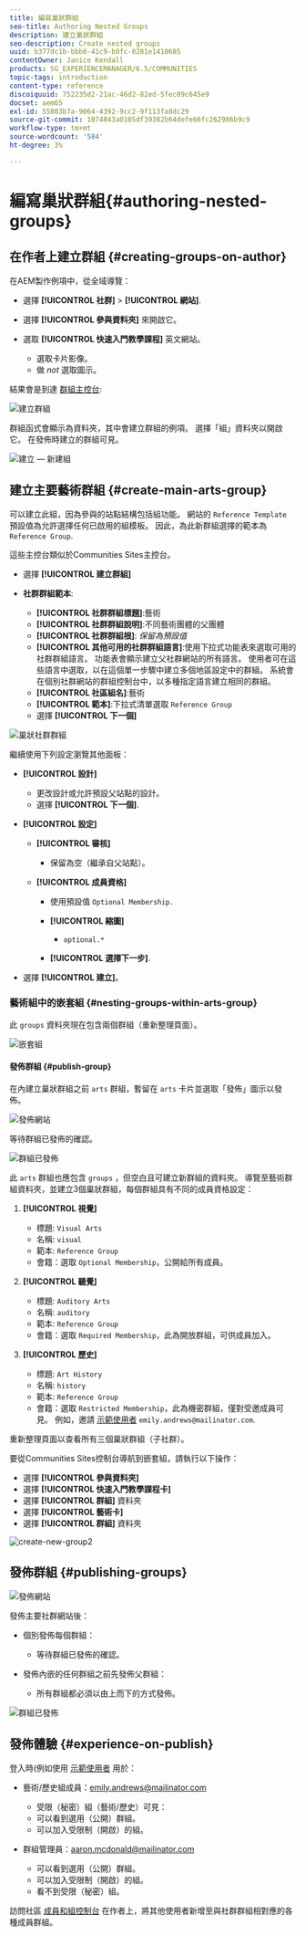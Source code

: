 ```yaml
---
title: 編寫巢狀群組
seo-title: Authoring Nested Groups
description: 建立巢狀群組
seo-description: Create nested groups
uuid: b377dc1b-bbb6-41c9-b0fc-8281e1410685
contentOwner: Janice Kendall
products: SG_EXPERIENCEMANAGER/6.5/COMMUNITIES
topic-tags: introduction
content-type: reference
discoiquuid: 752235d2-21ac-46d2-82ed-5fec09c645e9
docset: aem65
exl-id: 55803b7a-9064-4392-9cc2-9f113fa8dc29
source-git-commit: 1074843a0105df39382b64defe66fc262986b9c9
workflow-type: tm+mt
source-wordcount: '584'
ht-degree: 3%

---
```


# 編寫巢狀群組{#authoring-nested-groups}

## 在作者上建立群組 {#creating-groups-on-author}

在AEM製作例項中，從全域導覽：

* 選擇 **[!UICONTROL 社群]** > **[!UICONTROL 網站]**.
* 選擇 **[!UICONTROL 參與資料夾]** 來開啟它。
* 選取 **[!UICONTROL 快速入門教學課程]** 英文網站。

   * 選取卡片影像。
   * 做 *not* 選取圖示。

結果會是到達 [群組主控台](/help/communities/groups.md):

![建立群組](assets/create-group.png)

群組函式會顯示為資料夾，其中會建立群組的例項。 選擇「組」資料夾以開啟它。 在發佈時建立的群組可見。

![建立 — 新建組](assets/create-new-group.png)

## 建立主要藝術群組 {#create-main-arts-group}

可以建立此組，因為參與的站點結構包括組功能。 網站的 `Reference Template` 預設值為允許選擇任何已啟用的組模板。 因此，為此新群組選擇的範本為 `Reference Group`.

這些主控台類似於Communities Sites主控台。

* 選擇 **[!UICONTROL 建立群組]**

* **社群群組範本**:

   * **[!UICONTROL 社群群組標題]**:藝術
   * **[!UICONTROL 社群群組說明]**:不同藝術團體的父團體
   * **[!UICONTROL 社群群組根]**: *保留為預設值*
   * **[!UICONTROL 其他可用的社群群組語言]**:使用下拉式功能表來選取可用的社群群組語言。 功能表會顯示建立父社群網站的所有語言。 使用者可在這些語言中選取，以在這個單一步驟中建立多個地區設定中的群組。 系統會在個別社群網站的群組控制台中，以多種指定語言建立相同的群組。
   * **[!UICONTROL 社區組名]**:藝術
   * **[!UICONTROL 範本]**:下拉式清單選取 `Reference Group`
   * 選擇 **[!UICONTROL 下一個]**

![巢狀社群群組](assets/parent-to-nestedgroup.png)

繼續使用下列設定瀏覽其他面板：

* **[!UICONTROL 設計]**

   * 更改設計或允許預設父站點的設計。
   * 選擇 **[!UICONTROL 下一個]**.

* **[!UICONTROL 設定]**

   * **[!UICONTROL 審核]**

      * 保留為空（繼承自父站點）。
   * **[!UICONTROL 成員資格]**

      * 使用預設值 `Optional Membership.`

      * **[!UICONTROL 縮圖]**
         * `optional.*`
      * **[!UICONTROL 選擇下一步]**.



* 選擇 **[!UICONTROL 建立]**。

### 藝術組中的嵌套組 {#nesting-groups-within-arts-group}

此 `groups` 資料夾現在包含兩個群組（重新整理頁面）。

![嵌套組](assets/create-community-group.png)

#### 發佈群組 {#publish-group}

在內建立巢狀群組之前 `arts` 群組，暫留在 `arts` 卡片並選取「發佈」圖示以發佈。

![發佈網站](assets/publish-site.png)

等待群組已發佈的確認。

![群組已發佈](assets/group-published.png)

此 `arts` 群組也應包含 `groups` ，但空白且可建立新群組的資料夾。 導覽至藝術群組資料夾，並建立3個巢狀群組，每個群組具有不同的成員資格設定：

1. **[!UICONTROL 視覺]**

   * 標題: `Visual Arts`
   * 名稱: `visual`
   * 範本: `Reference Group`
   * 會籍：選取 `Optional Membership`，公開給所有成員。

1. **[!UICONTROL 聽覺]**

   * 標題: `Auditory Arts`
   * 名稱: `auditory`
   * 範本: `Reference Group`
   * 會籍：選取 `Required Membership`，此為開放群組，可供成員加入。

1. **[!UICONTROL 歷史]**

   * 標題: `Art History`
   * 名稱: `history`
   * 範本: `Reference Group`
   * 會籍：選取 `Restricted Membership`，此為機密群組，僅對受邀成員可見。 例如，邀請 [示範使用者](/help/communities/tutorials.md#demo-users) `emily.andrews@mailinator.com`.

重新整理頁面以查看所有三個巢狀群組（子社群）。

要從Communities Sites控制台導航到嵌套組，請執行以下操作：

* 選擇 **[!UICONTROL 參與資料夾]**
* 選擇 **[!UICONTROL 快速入門教學課程卡]**
* 選擇 **[!UICONTROL 群組]** 資料夾
* 選擇 **[!UICONTROL 藝術卡]**
* 選擇 **[!UICONTROL 群組]** 資料夾

![create-new-group2](assets/create-new-group2.png)

## 發佈群組 {#publishing-groups}

![發佈網站](assets/publish-site.png)

發佈主要社群網站後：

* 個別發佈每個群組：

   * 等待群組已發佈的確認。

* 發佈內嵌的任何群組之前先發佈父群組：

   * 所有群組都必須以由上而下的方式發佈。

![群組已發佈](assets/group-published.png)

## 發佈體驗 {#experience-on-publish}

登入時(例如使用 [示範使用者](/help/communities/tutorials.md#demo-users) 用於：

* 藝術/歷史組成員：emily.andrews@mailinator.com
   * 受限（秘密）組（藝術/歷史）可見：
   * 可以看到選用（公開）群組。
   * 可以加入受限制（開啟）的組。

* 群組管理員：aaron.mcdonald@mailinator.com

   * 可以看到選用（公開）群組。
   * 可以加入受限制（開啟）的組。
   * 看不到受限（秘密）組。

訪問社區 [成員和組控制台](/help/communities/members.md) 在作者上，將其他使用者新增至與社群群組相對應的各種成員群組。
